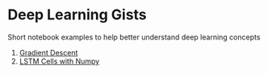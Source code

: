 # Deep Learning Gists 

Short notebook examples to help better understand deep learning concepts

1. [Gradient Descent](http://nbviewer.jupyter.org/github/kailin-lu/deep-learning-gists/blob/master/Gradient-Descent.ipynb)
2. [LSTM Cells with Numpy](http://nbviewer.jupyter.org/github/kailin-lu/deep-learning-gists/blob/master/Understanding-LSTM-Cells-with-Numpy.ipynb)
